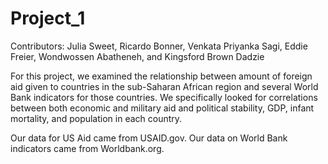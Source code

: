 
# Project_1

Contributors: Julia Sweet, Ricardo Bonner, Venkata Priyanka Sagi, Eddie Freier, Wondwossen Abatheneh, and Kingsford Brown Dadzie

For this project, we examined the relationship between amount of foreign aid given to countries in the sub-Saharan African region and several World Bank indicators for those countries. We specifically looked for correlations between both economic and military aid and political stability, GDP, infant mortality, and population in each country. 

Our data for US Aid came from USAID.gov. Our data on World Bank indicators came from Worldbank.org. 
